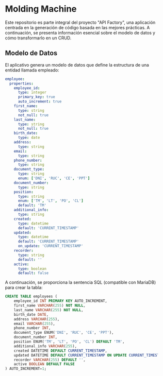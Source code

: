 # Molding Machine

Este repositorio es parte integral del proyecto "API Factory", una aplicación centrada en la generación de código basada en las mejores prácticas. A continuación, se presenta información esencial sobre el modelo de datos y cómo transformarlo en un CRUD.

## Modelo de Datos

El aplicativo genera un modelo de datos que define la estructura de una entidad llamada empleado:

```yaml
employee:
  properties:
    employee_id:
      type: integer
      primary_key: true
      auto_increment: true
    first_name:
      type: string
      not_null: true
    last_name:
      type: string
      not_null: true
    birth_date:
      type: date
    address:
      type: string
    email:
      type: string
    phone_number:
      type: string
    document_type:
      type: string
      enum: ['DNI', 'RUC', 'CE', 'PPT']
    document_number:
      type: string
    position:
      type: string
      enum: ['TM', 'LT', 'PO', 'CL']
      default: 'TM'
    additional_info:
      type: string
    created:
      type: datetime
      default: 'CURRENT_TIMESTAMP'
    updated:
      type: datetime
      default: 'CURRENT_TIMESTAMP'
      on_update: 'CURRENT_TIMESTAMP'
    recorder:
      type: string
      default: ''
    active:
      type: boolean
      default: false
```

A continuación, se proporciona la sentencia SQL (compatible con MariaDB) para crear la tabla:

```sql
CREATE TABLE employees (
    employee_id INT PRIMARY KEY AUTO_INCREMENT,
    first_name VARCHAR(255) NOT NULL,
    last_name VARCHAR(255) NOT NULL,
    birth_date DATE,
    address VARCHAR(255),
    email VARCHAR(255),
    phone_number INT,
    document_type ENUM('DNI', 'RUC', 'CE', 'PPT'),
    document_number INT,
    position ENUM('TM', 'LT', 'PO', 'CL') DEFAULT 'TM',
    additional_info VARCHAR(255),
    created DATETIME DEFAULT CURRENT_TIMESTAMP,
    updated DATETIME DEFAULT CURRENT_TIMESTAMP ON UPDATE CURRENT_TIMESTAMP,
    recorder VARCHAR(255) DEFAULT '',
    active BOOLEAN DEFAULT FALSE
) AUTO_INCREMENT=1;
```
